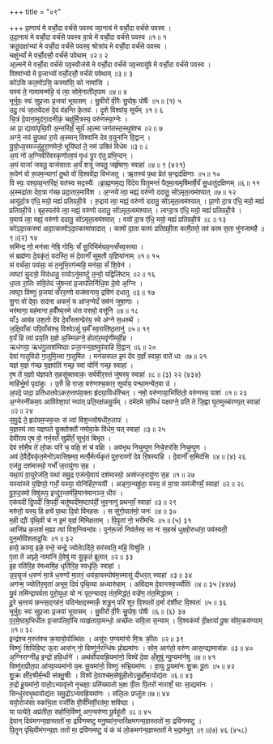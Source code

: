 +++
title = "०९"

+++
प्रा॒णाय॑ मे वर्चो॒दा वर्च॑से पवस्व व्या॒नाय॑ मे वर्चो॒दा वर्च॑से पवस्व ।  
उ॒दा॒नाय॑ मे वर्चो॒दा वर्च॑से पवस्व वा॒चे मे॑ वर्चो॒दा वर्च॑से पवस्व ॥१॥ १  
क्रतू॒दक्षा॑भ्यां मे वर्चो॒दा वर्च॑से पवस्व॒ श्रोत्रा॑य मे वर्चो॒दा वर्च॑से पवस्व ।  
चक्षु॑र्भ्यां मे वर्चो॒दसौ॒ वर्च॑से पवेथाम् ॥२॥ २  
आ॒त्मने॑ मे वर्चो॒दा वर्च॑से पव॒स्वौज॑से मे वर्चो॒दा वर्च॑से पव॒स्वायु॑षे मे वर्चो॒दा वर्च॑से पवस्व ।  
विश्वा॑भ्यो मे प्र॒जाभ्यो॑ वर्चो॒दसौ॒ वर्च॑से पवेथाम् ॥३॥ ३  
को॑ऽसि कत॒मो॑ऽसि॒ कस्या॑सि॒ को नामा॑सि ।  
यस्य॑ ते॒ नामामन्म॑हि॒ यं त्वा॒ सोमे॒नाती॑तृपाम ॥४॥ ४  
भूर्भुवः॒ स्वः॑ सुप्र॒जाः प्र॒जया॑ भूयासम् । सु॒वीरो॑ वी॒रैः सु॒पोषः॒ पोषैः॑ ॥५॥ (१) ५  
उदु॒ त्यं जा॒तवे॑दसं दे॒वं व॑हन्ति के॒तवः॑ । दृ॒शे विश्वा॑य॒ सूर्य॑म् ॥१॥ ६  
चि॒त्रं दे॒वाना॒मुद॑गा॒दनी॑कं॒ चक्षु॑र्मि॒त्रस्य॒ वरु॑णस्या॒ग्नेः ।  
आ प्रा॒ द्यावा॑पृथि॒वी अ॒न्तरि॑क्षँ॒ सूर्य॑ आ॒त्मा जग॑तस्त॒स्थुष॑श्च ॥२॥ ७  
अग्ने॒ नय॑ सु॒पथा॑ रा॒ये अ॒स्मान् विश्वा॑नि देव व॒युना॑नि वि॒द्वान् ।  
यु॒यो॒ध्य॒स्मज्जु॑हुरा॒णमेनो॒ भूयि॑ष्ठां ते॒ नम॑ उक्तिं विधेम ॥३॥ ८  
अ॒यं नो॑ अ॒ग्निर्वरि॑वस्कृणोत्व॒यं मृधः॑ पु॒र ए॑तु प्रभि॒न्दन् ।  
अ॒यं वाजां॑ जयतु॒ वाज॑साता अ॒यँ शत्रूं॑ जयतु॒ जर्हृ॑षाणः॒ स्वाहा॑ ॥४॥ ९ (४२१)  
रू॒पेण॑ वो रू॒पम॒भ्यागां॑ तु॒थो वो॑ वि॒श्ववे॑दा॒ विभ॑जतु । ऋ॒तस्य॑ प॒था प्रेत॑ च॒न्द्रद॑क्षिणाः ॥५॥ १०  
वि स्वः॒ पश्य॒व्य॒न्तरि॑क्षं॒ यत॑स्व सद॒स्यैः॑ ।ब्रा॒ह्म॒णम॒द्य वि॑देय पितृ॒मन्तं॑ पैतृम॒त्यमृषि॑मार्षे॒यँ सु॒धातु॑दक्षिणम् ॥६॥ ११  
अ॒स्मद्रा॑ता देव॒त्रा ग॑च्छ प्रदा॒तार॒मावि॑श । अ॒ग्नये॑ त्वा॒ मह्यं॒ वरु॑णो ददातु॒ सो॑ऽमृत॒त्वम॑श्यात् ॥७॥ १२  
आयु॑र्दा॒त्र ए॑धि॒ मयो॒ मह्यं॑ प्रतिग्रही॒त्रे । रु॒द्राय॑ त्वा॒ मह्यं॒ वरु॑णो ददातु॒ सो॑ऽमृत॒त्वम॑श्यात् । प्रा॒णो दा॒त्र ए॑धि॒ मयो॒ मह्यं॑ प्रतिग्रही॒त्रे। बृह॒स्पत॑ये त्वा॒ मह्यं॒ वरु॑णो ददातु॒ सो॑ऽमृत॒त्वम॑श्यात् । त्वग्दा॒त्र ए॑धि॒ मयो॒ मह्यं॑ प्रतिग्रही॒त्रे ।  
य॒माय॑ त्वा॒ मह्यं॒ वरु॑णो ददातु॒ सो॑ऽमृत॒त्वम॑श्यात् । वयो॑ दा॒त्र ए॑धि॒ मयो॒ मह्यं॑ प्रतिग्रही॒त्रे ॥८॥ १३  
को॑ऽदा॒त्कस्मा॑ अदा॒त्कामो॑ऽदा॒त्कामा॑यादात् । कामो॑ दा॒ता कामः॑ प्रतिग्रही॒ता कामै॒तत्ते॒ तव॑ काम स॒ता भु॑नजामहै ॥९॥(२) १४  
समि॑न्द्र णो॒ मन॑सा नेषि॒ गोभिः॒ सँ सू॒रिभि॑र्मघव॒न्त्सँस्व॒स्त्या ।  
सं ब्रह्म॑णा दे॒वकृ॑तं॒ यदस्ति॒ सं दे॒वानाँ॑ सुम॒तौ य॒ज्ञिया॑नाम् ॥१॥ १५  
सं वर्च॑सा॒ पय॑सा॒ सं त॒नूभि॒रग॑न्महि॒ मन॑सा॒ सँ शि॒वेन॑ ।  
त्वष्टा॑ सु॒दत्रो॒ विद॑धातु॒ रायोऽनु॑मार्ष्टु त॒न्वो॒ यद्विलि॑ष्टम् ॥२॥ १६  
धा॒ता रा॒तिः स॑वि॒तेदं जु॑षन्तां प्र॒जाप॑तिर्निधि॒पा दे॒वो अ॒ग्निः ।  
त्वष्टा॒ विष्णुः॑ प्र॒जया॑ सँररा॒णो यज॑मानाय॒ द्रवि॑णं दधातु ॥३॥ १७  
सु॒गा वो॑ देवाः॒ सद॑ना अकर्म॒ य आ॑ज॒ग्मेदँ सव॑नं जुषा॒णाः ।  
भर॑माणा॒ वह॑माना ह॒वीँष्य॒स्मे ध॑त्त वसवो॒ वसू॑नि ॥४॥ १८  
याँ३ आव॑ह उश॒तो दे॑व दे॒वाँस्तान्प्रेर॑य॒ स्वे अ॑ग्ने स॒धस्थे॑ ।  
ज॒क्षि॒वाँसः॑ पपि॒वाँस॑श्च॒ विश्वेऽसुं॑ घ॒र्मँ स्व॒राति॑ष्ठ॒तानु॑ ॥५॥ १९  
व॒यँ हि त्वा॑ प्रय॒ति य॒ज्ञे अ॒स्मिन्नग्ने॒ होता॑र॒मवृ॑णीमही॒ह ।  
ऋध॑गया॒ ऋध॑गु॒ताश॑मिष्ठाः प्रजा॒नन्य॒ज्ञमुप॑याहि वि॒द्वान् ॥६॥ २०  
देवा॑ गातुविदो गा॒तुमि॒त्त्वा गा॒तुमि॑त । मन॑सस्पत इ॒मं दे॑व य॒ज्ञँ स्वाहा॒ वाते॑ धाः ॥७॥ २१  
यज्ञ॑ य॒ज्ञं ग॑च्छ य॒ज्ञप॑तिं गच्छ॒ स्वां योनिं॑ गच्छ॒ स्वाहा॑ ।  
ए॒ष ते॑ य॒ज्ञो य॑ज्ञपते स॒हसू॑क्तवाकः॒ सर्व॑वीर॒स्तं जु॑षस्व॒ स्वाहा॑ ॥८॥ (३) २२ (४३४)  
माहि॑र्भू॒र्मा पृदा॑कुः । उ॒रुँ हि राजा॒ वरु॑णश्च॒कार॒ सूर्या॑य॒ पन्था॒मन्वे॑त॒वा उ॑ ।  
अ॒पदे॒ पादा॒ प्रति॑धातवेऽकरु॒ताप॑व॒क्ता हृ॑दया॒विध॑श्चित् । नमो॒ वरु॑णाया॒भिष्ठि॑तो॒ वरु॑णस्य॒ पाशः॑ ॥१॥ २३  
अ॒ग्नेरनी॑कम॒प आवि॑वेशा॒पां नपा॑त् प्रति॒रक्ष॑न्नसु॒र्य॑म् । दमे॑दमे स॒मिधं॑ यक्ष्यग्ने॒ प्रति॑ ते जि॒ह्वा घृ॒तमुच्च॑रण्य॒त् स्वाहा॑ ॥२॥ २४  
स॒मु॒द्रे ते॒ हृद॑यम॒प्स्व॒न्तः सं त्वा॑ विश॒न्त्वोष॑धीरु॒तापः॑ ।  
य॒ज्ञस्य॑ त्वा यज्ञपते सू॒क्तोक्तौ॑ नमोवा॒के वि॑धेम॒ यत् स्वाहा॑ ॥३॥ २५  
देवी॑राप ए॒ष वो॒ गर्भ॒स्तँ सुप्री॑तँ॒ सुभृ॑तं बिभृत ।  
देव॑ सोमै॒ष ते॑ लो॒कः परि॑ च॒ वक्षि॒ शं च॑ वक्षि । अव॑भृथ निचुम्पुण निचे॒रुर॑सि निचुम्पुण ।  
अव॑ दे॒वैर्दे॒वकृ॑त॒मेनो॑ऽयासिष॒मव॒ मर्त्यै॒र्मर्त्य॑कृतं पुरु॒राव्णो॑ देव रि॒षस्पा॑हि । दे॒वानाँ॑ स॒मिद॑सि ॥४॥ (४) २६  
एज॑तु॒ दश॑मास्यो॒ गर्भो॑ ज॒रायु॑णा स॒ह ।  
यथा॒यं वा॒युरेज॑ति॒ यथा॑ समु॒द्र एज॑त्ये॒वायं दश॑मास्यो॒ अस्र॑ज्ज॒रायु॑णा स॒ह ॥१॥ २७  
यस्या॑स्ते य॒ज्ञियो॒ गर्भो॒ यस्या॒ योनि॑र्हिर॒ण्ययी॑ । अङ्गा॒न्यह्रु॑ता॒ यस्य॒ तं मा॒त्रा सम॑जीगमँ॒ स्वाहा॑ ॥२॥ २८  
पु॒रु॒द॒स्मो विषु॑रूप॒ इन्दु॑र॒न्तर्म॑हि॒मान॑मानञ्ज॒ धीरः॑ ।  
एक॑पदीं द्वि॒पदीं॑ त्रि॒पदीं॒ चतु॑ष्पदीम॒ष्टाप॑दीं॒ भुव॒नानु॑ प्रथन्ताँ॒ स्वाहा॑ ॥३॥ २९  
मरु॑तो॒ यस्य॒ हि क्षये॑ पा॒था दि॒वो वि॑महसः । स सु॑गो॒पात॑मो॒ जनः॑ ॥४॥ ३०  
म॒ही द्यौः॑ पृ॑थि॒वी च॑ न इ॒मं य॒ज्ञं मि॑मिक्षताम् । पि॒पृ॒तां नो॒ भरी॑मभिः ॥५॥ (५) ३१  
आजि॑घ्र क॒लशं॑ म॒ह्या त्वा॑ विश॒न्त्विन्द॑वः। पुन॑रू॒र्जा निव॑र्तस्व॒ सा नः॑ स॒हस्रं॑ धुक्ष्वो॒रुधा॑रा॒ पय॑स्वती॒ पुन॒र्मावि॑शताद्र॒यिः ॥१॥ ३२  
हव्ये॒ काम्य॒ इळे॒ रन्ते॒ चन्द्रे॒ ज्योतेऽदि॑ते॒ सर॑स्वति॒ महि॒ विश्रु॑ति ।  
ए॒ता ते॑ अघ्न्ये॒ नामा॑नि दे॒वेषु॑ मा सु॒कृतं॑ ब्रूतात् ॥२॥ ३३  
इ॒ह रति॑रि॒ह र॑मध्वमि॒ह धृति॑रि॒ह स्वधृ॑तिः॒ स्वाहा॑ ।  
उ॒प॒सृ॒जं ध॒रुणं॑ मा॒त्रे ध॒रुणो॑ मा॒तरं॒ धय॑न्रा॒यस्पोष॑म॒स्मासु॑ दीधर॒त् स्वाहा॑ ॥३॥ ३४  
अग॑न्म॒ ज्योति॑र॒मृता॑ अभूम॒ दिवं॑ पृथि॒व्या अध्यारु॑हाम् । अवि॑दाम दे॒वान्त्स्व॒र्ज्योतिः॑ ॥४॥ ३५ (४४७)  
यु॒वं तमि॑न्द्रापर्वता पुरो॒युधा॒ यो नः॑ पृत॒न्यादप॒ तंत॒मिद्ध॑तं॒ वज्रे॑ण॒ तंत॒मिद्ध॑तम् ।  
दू॒रे च॒त्ताय॑ छन्त्स॒द्गह॑नं॒ यदिन॑क्षद॒स्माकँ॒ शत्रू॒न् परि॑ शूर वि॒श्वतो॑ द॒र्मा द॑र्शीष्ट वि॒श्वतः॑ ॥५॥ ३६  
भूर्भुवः॒ स्वः॑ सुप्र॒जाः प्र॒जया॑ भूयासम् । सु॒वीरो॑ वी॒रैः सु॒पोषः॒ पोषैः॑ ॥६॥ (६) ३७  
प॒र॒मे॒ष्ठ्य॒भिधी॑तः प्र॒जाप॑तिर्वा॒चि व्याहृ॑ताया॒मन्धो॒ अच्छे॑तः सवि॒ता स॒न्याम् । वि॒श्वक॑र्मा दी॒क्षायां॑ पू॒षा सो॑म॒क्रय॑ण्याम् ॥१॥ ३८  
इन्द्र॑श्च म॒रुत॑श्च क्र॒यायो॒पोत्थि॑तः । असु॑रः प॒ण्यमा॑नो मि॒त्रः क्री॒तः ॥२॥ ३९  
विष्णुः॑ शिपिवि॒ष्ट ऊ॒रा आस॑न् नो॒ विष्णु॑र्न॒रन्धि॑षः प्रो॒ह्यमा॑णः । सोम॒ आग॑तो॒ वरु॑ण आस॒न्द्यामास॑न्नः ॥३॥ ४०  
अ॒ग्निराग्नी॑ध्र॒ इन्द्रो॑ हवि॒र्धाने॑ । अथ॑र्वोपावह्रि॒यमा॑णो॒ विश्वे॑ दे॒वा अँ॒शुषु॑ न्यु॒प्यमा॑नेषु ॥४॥ ४१  
विष्णु॑राप्रीत॒पा आ॑प्या॒य्यमा॑नो य॒मः सू॒यमा॑नो॒ विष्णुः॑ संभ्रि॒यमा॑णः । वा॒युः पू॒यमा॑नः शु॒क्रः पू॒तः ॥५॥ ४२  
शु॒क्रः क्षी॑र॒श्रीर्म॒न्थी स॑क्तु॒श्रीः । विश्वे॑ दे॒वाश्च॑म॒सेषू॑न्नी॒तोऽसु॒र्होमा॒योद्य॑तः ॥६॥ ४३  
रु॒द्रो हू॒यमा॑नो॒ वातो॒ऽभ्यावृ॑त्तो नृ॒चक्षाः॒ प्रति॑ख्यातो भ॒क्षः पी॒तः पि॒तरो॑ नाराशँ॒ साः सा॒द्यमा॑नः ।  
सिन्धु॑रवभृ॒थायोद्य॑तः समु॒द्रो॑ऽभ्यवह्रि॒यमा॑णः । स॑लि॒लः प्रप्लु॑तः॥७॥ ४४  
ययो॒रोज॑सा स्कभि॒ता रजाँ॑सि वी॒र्ये॑भिर्वी॒रत॑मा॒ शवि॑ष्ठा ।  
या पत्ये॑ते॒ अप्र॑तीता॒ सहो॑भि॒र्विष्णू॑ अग॒न्वरु॑णा पू॒र्वहू॑तौ ॥८॥ ४५  
दे॒वान् दिव॑मगन्य॒ज्ञस्ततो॑ मा॒ द्रवि॑णमष्टु मनु॒ष्या॑न॒न्तरि॑क्षमगन्य॒ज्ञस्ततो॑ मा॒ द्रवि॑णमष्टु ।  
पि॒तॄन् पृ॑थि॒वीम॑गन्य॒ज्ञः ततो॑ मा॒ द्रवि॑णमष्टु॒ यं कं च॑ लो॒कमग॑न्य॒ज्ञस्ततो॑ मे भ॒द्रम॑भूत् ॥९॥(७) ४६ (४५८)  
